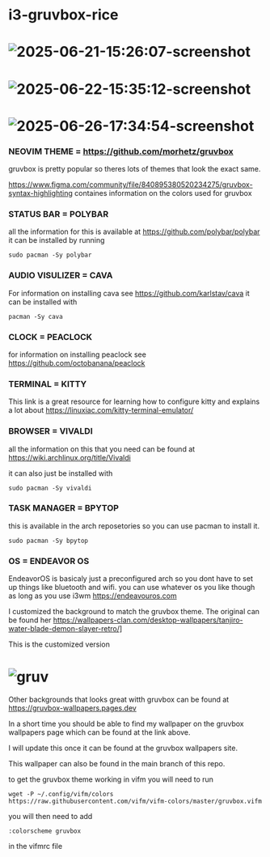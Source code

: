 # i3-gruvbox-rice
# ![2025-06-21-15:26:07-screenshot](https://github.com/user-attachments/assets/927fa042-1ff1-4ccc-9875-12292675d0bf)
# ![2025-06-22-15:35:12-screenshot](https://github.com/user-attachments/assets/7d430059-5514-4d99-b32b-bb07ba7d5574)
# ![2025-06-26-17:34:54-screenshot](https://github.com/user-attachments/assets/f57c1cad-4097-484b-9078-ad268f3627f9)


### NEOVIM THEME = https://github.com/morhetz/gruvbox

gruvbox is pretty popular so theres lots of themes that look the exact same. 

https://www.figma.com/community/file/840895380520234275/gruvbox-syntax-highlighting containes information on the colors used for gruvbox

### STATUS BAR = POLYBAR

all the information for this is available at https://github.com/polybar/polybar
it can be installed by running 
```
sudo pacman -Sy polybar
```

### AUDIO VISULIZER = CAVA

For information on installing cava see https://github.com/karlstav/cava
it can be installed with 
```
pacman -Sy cava
```
### CLOCK = PEACLOCK

for information on installing peaclock see https://github.com/octobanana/peaclock

### TERMINAL = KITTY

This link is a great resource for learning how to configure kitty and explains a lot about https://linuxiac.com/kitty-terminal-emulator/

### BROWSER = VIVALDI

all the information on this that you need can be found at https://wiki.archlinux.org/title/Vivaldi

it can also just be installed with 
```
sudo pacman -Sy vivaldi
```

### TASK MANAGER = BPYTOP

this is available in the arch reposetories so you can use pacman to install it. 
```
sudo pacman -Sy bpytop
```
### OS = ENDEAVOR OS

EndeavorOS is basicaly just a preconfigured arch so you dont have to set up things like bluetooth and wifi. you can use whatever os you like though as long as you use i3wm https://endeavouros.com

I customized the background to match the gruvbox theme. The original can be found her https://wallpapers-clan.com/desktop-wallpapers/tanjiro-water-blade-demon-slayer-retro/]

This is the customized version
# ![gruv](https://github.com/user-attachments/assets/cefec775-6222-4320-a4d6-9fa320fbaf28)

Other backgrounds that looks great witth gruvbox can be found at https://gruvbox-wallpapers.pages.dev

In a short time you should be able to find my wallpaper on the gruvbox wallpapers page which can be found at the link above.

I will update this once it can be found at the gruvbox wallpapers site.

This wallpaper can also be found in the main branch of this repo.

to get the gruvbox theme working in vifm you will need to run 
```
wget -P ~/.config/vifm/colors https://raw.githubusercontent.com/vifm/vifm-colors/master/gruvbox.vifm
```
you will then need to add 
```
:colorscheme gruvbox
```
 in the vifmrc file

